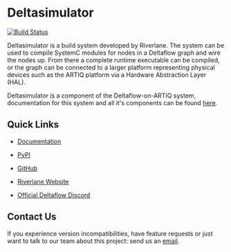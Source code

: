 # Deltasimulator

[![Build Status](http://jenkins-riverlane.northeurope.cloudapp.azure.com/buildStatus/icon?job=deltasimulator_multibranch_build%2Fdev)](http://jenkins-riverlane.northeurope.cloudapp.azure.com/job/deltasimulator_multibranch_build/job/dev/)

Deltasimulator is a build system developed by Riverlane. The system can be
used to compile SystemC modules for nodes in a Deltaflow graph and wire the
nodes up. From there a complete runtime executable can be compiled, or the
graph can be connected to a larger platform representing physical devices
such as the ARTIQ platform via a Hardware Abstraction Layer (HAL).

Deltasimulator is a component of the Deltaflow-on-ARTIQ system, documentation
for this system and all it's components can be found
[here](https://riverlane.github.io/deltaflow-on-artiq).

## Quick Links

* [Documentation](https://riverlane.github.io/deltasimulator)

* [PyPI](https://test.pypi.org/project/deltasimulator)

* [GitHub](https://github.com/riverlane/deltasimulator)

* [Riverlane Website](https://www.riverlane.com/)

* [Official Deltaflow Discord](https://discord.gg/Gd2bYKvAeW)

## Contact Us

If you experience version incompatibilities, have feature requests or just want
to talk to our team about this project: send us an 
[email](mailto:deltaflow@riverlane.com).
